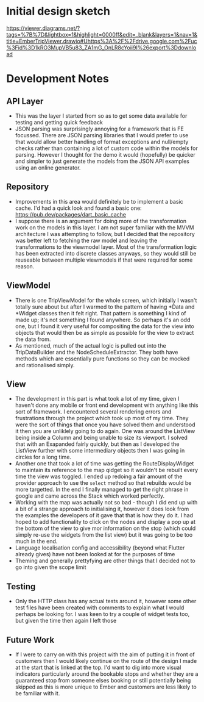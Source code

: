 # Initial design sketch

https://viewer.diagrams.net/?tags=%7B%7D&lightbox=1&highlight=0000ff&edit=_blank&layers=1&nav=1&title=EmberTripViewer.drawio#Uhttps%3A%2F%2Fdrive.google.com%2Fuc%3Fid%3D1kRO3MupVB5u83_ZA1mG_OnLR8cYoii9I%26export%3Ddownload

# Development Notes

## API Layer

- This was the layer I started from so as to get some data available for testing and getting quick feedback
- JSON parsing was surprisingly annoying for a framework that is FE focussed. There are JSON parsing libraries that I would prefer to use that would allow better handling of format exceptions and null/empty checks rather than containing a lot of custom code within the models for parsing. However I thought for the demo it would (hopefully) be quicker and simpler to just generate the models from the JSON API examples using an online generator.

## Repository

- Improvements in this area would definitely be to implement a basic cache. I'd had a quick look and found a basic one: https://pub.dev/packages/dart_basic_cache
- I suppose there is an argument for doing more of the transformation work on the models in this layer. I am not super familiar with the MVVM architecture I was attempting to follow, but I decided that the repository was better left to fetching the raw model and leaving the transformations to the viewmodel layer. Most of the transformation logic has been extracted into discrete classes anyways, so they would still be reuseable between multiple viewmodels if that were required for some reason.

## ViewModel

- There is one TripViewModel for the whole screen, which initially I wasn't totally sure about but after I warmed to the pattern of having *Data and *Widget classes then it felt right. That pattern is something I kind of made up; it's not something I found anywhere. So perhaps it's an odd one, but I found it very useful for compositing the data for the view into objects that would then be as simple as possible for the view to extract the data from.
- As mentioned, much of the actual logic is pulled out into the TripDataBuilder and the NodeScheduleExtractor. They both have methods which are essentially pure functions so they can be mocked and rationalised simply.

## View

- The development in this part is what took a lot of my time, given I haven't done any mobile or front end development with anything like this sort of framework. I encountered several rendering errors and frustrations through the project which took up most of my time. They were the sort of things that once you have solved them and understood it then you are unliklely going to do again. One was around the ListView being inside a Column and being unable to size its viewport. I solved that with an Exapanded fairly quickly, but then as I developed the ListView further with some intermediary objects then I was going in circles for a long time.
- Another one that took a lot of time was getting the RouteDisplayWidget to maintain its reference to the map qidget so it wouldn't be rebuilt every time the view was toggled. I ended up redoing a fair amount of the provider approach to use the `select` method so that rebuilds would be more targetted. In the end I finally managed to get the right phrase in google and came across the Stack  which worked perfectly.
- Working with the map was actually not so bad - though I did end up with a bit of a strange approach to initialising it, however it does look from the examples the developers of it gave that that is how they do it. I had hoped to add functionality to click on the nodes and display a pop up at the bottom of the view to give mor information on the stop (which could simply re-use the widgets from the list view) but it was going to be too much in the end.
- Language localisation config and accessibility (beyond what Flutter already gives) have not been looked at for the purposes of time
- Theming and generally prettyfying are other things that I decided not to go into given the scope limit

## Testing

- Only the HTTP class has any actual tests around it, however some other test files have been created with comments to explain what I would perhaps be looking for. I was keen to try a couple of widget tests too, but given the time then again I left those

## Future Work

- If I were to carry on with this project with the aim of putting it in front of customers then I would likely continue on the route of the design I made at the start that is linked at the top. I'd want to dig into more visual indicators particularly around the bookable stops and whether they are a guaranteed stop from someone elses booking or still potentially being skipped as this is more unique to Ember and customers are less likely to be familiar with it.